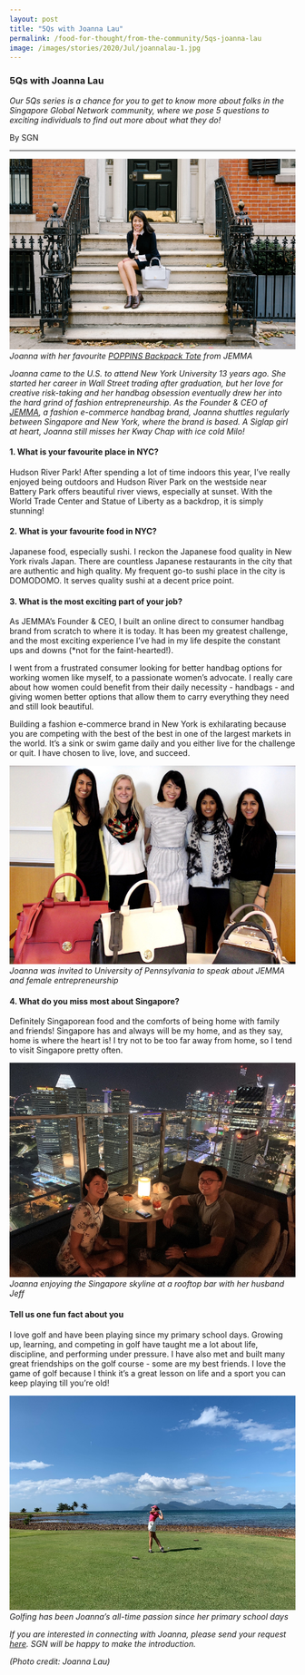 ```yaml
---
layout: post
title: "5Qs with Joanna Lau"
permalink: /food-for-thought/from-the-community/5qs-joanna-lau
image: /images/stories/2020/Jul/joannalau-1.jpg
---
```



### 5Qs with Joanna Lau

_Our 5Qs series is a chance for you to get to know more about folks in the Singapore Global Network community, where we pose 5 questions to exciting individuals to find out more about what they do!_

By SGN
<hr>

![Image](/images/stories/2020/Jul/joannalau-1.jpg)
_Joanna with her favourite [POPPINS Backpack Tote](https://jemmabag.com/products/poppins?variant=32335730671679) from JEMMA_

_Joanna came to the U.S. to attend New York University 13 years ago. She started her career in Wall Street trading after graduation, but her love for creative risk-taking and her handbag obsession eventually drew her into the hard grind of fashion entrepreneurship. As the Founder & CEO of [JEMMA](https://jemmabag.com/), a fashion e-commerce handbag brand, Joanna shuttles regularly between Singapore and New York, where the brand is based. A Siglap girl at heart, Joanna still misses her Kway Chap with ice cold Milo!_

#### 1.	What is your favourite place in NYC?

Hudson River Park! After spending a lot of time indoors this year, I’ve really enjoyed being outdoors and Hudson River Park on the westside near Battery Park offers beautiful river views, especially at sunset. With the World Trade Center and Statue of Liberty as a backdrop, it is simply stunning!

#### 2.	What is your favourite food in NYC?

Japanese food, especially sushi. I reckon the Japanese food quality in New York rivals Japan. There are countless Japanese restaurants in the city that are authentic and high quality. My frequent go-to sushi place in the city is DOMODOMO. It serves quality sushi at a decent price point.

#### 3.	What is the most exciting part of your job?

As JEMMA’s Founder & CEO, I built an online direct to consumer handbag brand from scratch to where it is today. It has been my greatest challenge, and the most exciting experience I’ve had in my life despite the constant ups and downs (*not for the faint-hearted!). 

I went from a frustrated consumer looking for better handbag options for working women like myself, to a passionate women’s advocate. I really care about how women could benefit from their daily necessity - handbags - and giving women better options that allow them to carry everything they need and still look beautiful. 

Building a fashion e-commerce brand in New York is exhilarating because you are competing with the best of the best in one of the largest markets in the world. It’s a sink or swim game daily and you either live for the challenge or quit. I have chosen to live, love, and succeed.

![Image](/images/stories/2020/Jul/joannalau-2.jpg)
_Joanna was invited to University of Pennsylvania to speak about JEMMA and female entrepreneurship_

#### 4.	What do you miss most about Singapore?

Definitely Singaporean food and the comforts of being home with family and friends! Singapore has and always will be my home, and as they say, home is where the heart is! I try not to be too far away from home, so I tend to visit Singapore pretty often.

![Image](/images/stories/2020/Jul/joannalau-3.jpg)
_Joanna enjoying the Singapore skyline at a rooftop bar with her husband Jeff_

#### Tell us one fun fact about you 

I love golf and have been playing since my primary school days. Growing up, learning, and competing in golf have taught me a lot about life, discipline, and performing under pressure. I have also met and built many great friendships on the golf course - some are my best friends. I love the game of golf because I think it’s a great lesson on life and a sport you can keep playing till you’re old!

![Image](/images/stories/2020/Jul/joannalau-4.jpg)
_Golfing has been Joanna’s all-time passion since her primary school days_

_If you are interested in connecting with Joanna, please send your request [here](https://form.gov.sg/#!/5efb9f53c1e4e30011ad238f). SGN will be happy to make the introduction._ 

_(Photo credit: Joanna Lau)_
